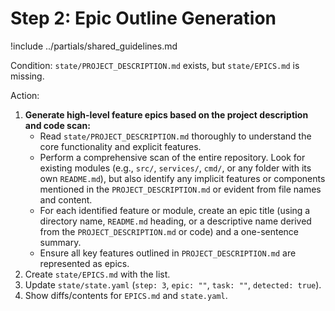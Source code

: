 # Step 2: Epic Outline Generation

!include ../partials/shared_guidelines.md

Condition: `state/PROJECT_DESCRIPTION.md` exists, but `state/EPICS.md` is missing.

Action:
1. **Generate high-level feature epics based on the project description and code scan:**
   * Read `state/PROJECT_DESCRIPTION.md` thoroughly to understand the core functionality and explicit features.
   * Perform a comprehensive scan of the entire repository. Look for existing modules (e.g., `src/`, `services/`, `cmd/`, or any folder with its own `README.md`), but also identify any implicit features or components mentioned in the `PROJECT_DESCRIPTION.md` or evident from file names and content.
   * For each identified feature or module, create an epic title (using a directory name, `README.md` heading, or a descriptive name derived from the `PROJECT_DESCRIPTION.md` or code) and a one-sentence summary.
   * Ensure all key features outlined in `PROJECT_DESCRIPTION.md` are represented as epics.
2. Create `state/EPICS.md` with the list.
3. Update `state/state.yaml` (`step: 3`, `epic: ""`, `task: ""`, `detected: true`).
4. Show diffs/contents for `EPICS.md` and `state.yaml`.  